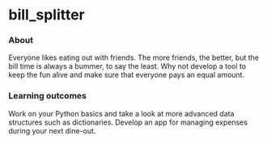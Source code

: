 # bill_splitter

### About
Everyone likes eating out with friends. The more friends, the better, but the bill time is always a bummer, to say the least. Why not develop a tool to keep the fun alive and make sure that everyone pays an equal amount.

### Learning outcomes
Work on your Python basics and take a look at more advanced data structures such as dictionaries. Develop an app for managing expenses during your next dine-out.
